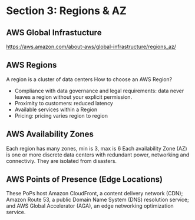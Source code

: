 # Section 3: Regions & AZ

## AWS Global Infrastucture
https://aws.amazon.com/about-aws/global-infrastructure/regions_az/

## AWS Regions 
A region is a cluster of data centers
How to choose an AWS Region?
- Compliance with data governance and legal requirements: data never leaves a region without your explicit permission.
- Proximity to customers: reduced latency
- Available services within a Region
- Pricing: pricing varies region to region

## AWS Availability Zones
Each region has many zones, min is 3, max is 6
Each availability Zone (AZ) is one or more discrete data centers with redundant power, networking and connectiviy. They are isolated from disasters.

## AWS Points of Presence (Edge Locations)
These PoPs host Amazon CloudFront, a content delivery network (CDN); Amazon Route 53, a public Domain Name System (DNS) resolution service; and AWS Global Accelerator (AGA), an edge networking optimization service.
